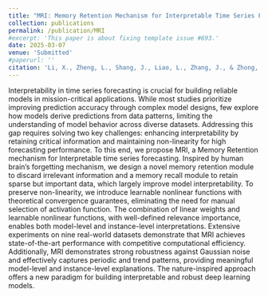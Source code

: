 ```yaml
---
title: "MRI: Memory Retention Mechanism for Interpretable Time Series Forecasting"
collection: publications
permalink: /publication/MRI
#excerpt: 'This paper is about fixing template issue #693.'
date: 2025-03-07
venue: 'Submitted'
#paperurl: ''
citation: 'Li, X., Zheng, L., Shang, J., Liao, L., Zhang, J., & Zhong, J. (2025). MRI: Memory Retention Mechanism for Interpretable Time Series Forecasting. IEEE Transactions on Pattern Analysis and Machine Intelligence.(Submitted)'
---
```


Interpretability in time series forecasting is crucial for building reliable models in mission-critical applications. While most studies prioritize improving prediction accuracy through complex model designs, few explore how models derive predictions from data patterns, limiting the understanding of model behavior across diverse datasets. Addressing this gap requires solving two key challenges: enhancing interpretability by retaining critical information and maintaining non-linearity for high forecasting performance. To this end, we propose MRI, a Memory Retention mechanism for Interpretable time series forecasting. Inspired by human brain’s forgetting mechanism, we design a novel memory retention module to discard irrelevant information and a memory recall module to retain sparse but important data, which largely improve model interpretability. To preserve non-linearity, we introduce learnable nonlinear functions with theoretical convergence guarantees, eliminating the need for manual selection of activation function. The combination of linear weights and learnable nonlinear functions, with well-defined relevance importance, enables both model-level and instance-level interpretations. Extensive experiments on nine real-world datasets demonstrate that MRI achieves state-of-the-art performance with competitive computational efficiency. Additionally, MRI demonstrates strong robustness against Gaussian noise and effectively captures periodic and trend patterns, providing meaningful model-level and instance-level explanations. The nature-inspired approach offers a new paradigm for building interpretable and robust deep learning models.
